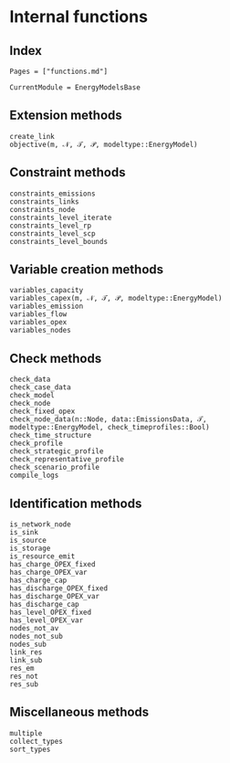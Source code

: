 # Internal functions

## Index

```@index
Pages = ["functions.md"]
```

```@meta
CurrentModule = EnergyModelsBase
```

## Extension methods

```@docs
create_link
objective(m, 𝒩, 𝒯, 𝒫, modeltype::EnergyModel)
```

## Constraint methods

```@docs
constraints_emissions
constraints_links
constraints_node
constraints_level_iterate
constraints_level_rp
constraints_level_scp
constraints_level_bounds
```

## Variable creation methods

```@docs
variables_capacity
variables_capex(m, 𝒩, 𝒯, 𝒫, modeltype::EnergyModel)
variables_emission
variables_flow
variables_opex
variables_nodes
```

## Check methods

```@docs
check_data
check_case_data
check_model
check_node
check_fixed_opex
check_node_data(n::Node, data::EmissionsData, 𝒯, modeltype::EnergyModel, check_timeprofiles::Bool)
check_time_structure
check_profile
check_strategic_profile
check_representative_profile
check_scenario_profile
compile_logs
```

## Identification methods

```@docs
is_network_node
is_sink
is_source
is_storage
is_resource_emit
has_charge_OPEX_fixed
has_charge_OPEX_var
has_charge_cap
has_discharge_OPEX_fixed
has_discharge_OPEX_var
has_discharge_cap
has_level_OPEX_fixed
has_level_OPEX_var
nodes_not_av
nodes_not_sub
nodes_sub
link_res
link_sub
res_em
res_not
res_sub
```

## Miscellaneous methods

```@docs
multiple
collect_types
sort_types
```
